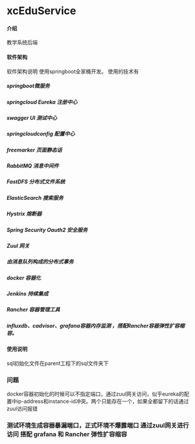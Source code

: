 # xcEduService

#### 介绍
教学系统后端

#### 软件架构
软件架构说明
使用springboot全家桶开发。
使用的技术有
#####  springboot微服务
##### springcloud Eureka 注册中心
##### swagger UI 测试中心
##### springcloudconfig 配置中心
##### freemarker 页面静态话
##### RabbitMQ 消息中间件
##### FastDFS 分布式文件系统
##### ElasticSearch 搜索服务
##### Hystrix 熔断器
##### Spring Security Oauth2 安全服务
##### Zuul 网关
##### 由消息队列构成的分布式事务
##### docker 容器化
##### Jenkins 持续集成
##### Rancher 容器管理工具
##### influxdb、cadvisor、grafana容器内存监测 ，搭配Rancher容器弹性扩容缩容。




#### 使用说明

sql初始化文件在parent工程下的sql文件夹下

### 问题
docker容器初始化的时候可以不指定端口，通过zuul网关访问，似乎eureka的配置中ip-address和instance-id冲突。两个只能存在一个，如果全都留下的话通过zuul访问报错 

### 测试环境生成容器暴漏端口，正式环境不爆露端口 通过zuul网关进行访问 搭配 grafana 和 Rancher 弹性扩容缩容

